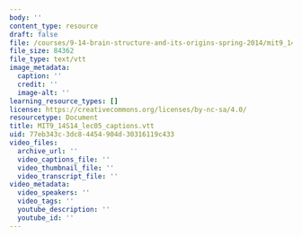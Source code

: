 ```yaml
---
body: ''
content_type: resource
draft: false
file: /courses/9-14-brain-structure-and-its-origins-spring-2014/mit9_14s14_lec05_captions.vtt
file_size: 84362
file_type: text/vtt
image_metadata:
  caption: ''
  credit: ''
  image-alt: ''
learning_resource_types: []
license: https://creativecommons.org/licenses/by-nc-sa/4.0/
resourcetype: Document
title: MIT9_14S14_lec05_captions.vtt
uid: 77eb343c-3dc8-4454-904d-30316119c433
video_files:
  archive_url: ''
  video_captions_file: ''
  video_thumbnail_file: ''
  video_transcript_file: ''
video_metadata:
  video_speakers: ''
  video_tags: ''
  youtube_description: ''
  youtube_id: ''
---
```

